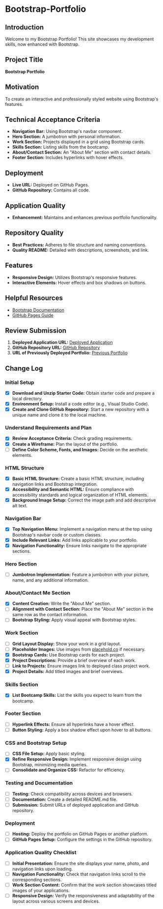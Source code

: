 # Bootstrap-Portfolio

## Introduction

Welcome to my Bootstrap Portfolio! This site showcases my development skills, now enhanced with Bootstrap.

## Project Title

**Bootstrap Portfolio**

## Motivation

To create an interactive and professionally styled website using Bootstrap's features.

## Technical Acceptance Criteria

- **Navigation Bar:** Using Bootstrap's navbar component.
- **Hero Section:** A jumbotron with personal information.
- **Work Section:** Projects displayed in a grid using Bootstrap cards.
- **Skills Section:** Listing skills from the bootcamp.
- **About/Contact Section:** An "About Me" section with contact details.
- **Footer Section:** Includes hyperlinks with hover effects.

## Deployment

- **Live URL:** Deployed on GitHub Pages.
- **GitHub Repository:** Contains all code.

## Application Quality

- **Enhancement:** Maintains and enhances previous portfolio functionality.

## Repository Quality

- **Best Practices:** Adheres to file structure and naming conventions.
- **Quality README:** Detailed with descriptions, screenshots, and link.

## Features

- **Responsive Design:** Utilizes Bootstrap's responsive features.
- **Interactive Elements:** Hover effects and box shadows on buttons.

## Helpful Resources

- [Bootstrap Documentation](https://getbootstrap.com/docs/)
- [GitHub Pages Guide](https://pages.github.com/)

## Review Submission

1. **Deployed Application URL:** [Deployed Application](#)
2. **GitHub Repository URL:** [GitHub Repository](#)
3. **URL of Previously Deployed Portfolio:** [Previous Portfolio](#)

## Change Log

### Initial Setup

- [x] **Download and Unzip Starter Code:** Obtain starter code and prepare a local directory.
- [x] **Environment Setup:** Install a code editor (e.g., Visual Studio Code).
- [x] **Create and Clone GitHub Repository:** Start a new repository with a unique name and clone it to the local machine.

### Understand Requirements and Plan

- [x] **Review Acceptance Criteria:** Check grading requirements.
- [x] **Create a Wireframe:** Plan the layout of the portfolio.
- [ ] **Define Color Scheme, Fonts, and Images:** Decide on the aesthetic elements.

### HTML Structure

- [x] **Basic HTML Structure:** Create a basic HTML structure, including navigation links and Bootstrap integration.
- [x] **Accessibility and Semantic HTML:** Ensure compliance with accessibility standards and logical organization of HTML elements.
- [x] **Background Image Setup:** Correct the image path and add descriptive alt text.

### Navigation Bar

- [x] **Top Navigation Menu:** Implement a navigation menu at the top using Bootstrap's navbar code or custom classes.
- [x] **Include Relevant Links:** Add links applicable to your portfolio.
- [x] **Navigation Functionality:** Ensure links navigate to the appropriate sections.

### Hero Section

- [ ] **Jumbotron Implementation:** Feature a jumbotron with your picture, name, and any additional information.

### About/Contact Me Section

- [x] **Content Creation:** Write the "About Me" section.
- [ ] **Alignment with Contact Section:** Place the "About Me" section in the same row as the contact information.
- [ ] **Bootstrap Styling:** Apply visual appeal with Bootstrap styles.

### Work Section

- [ ] **Grid Layout Display:** Show your work in a grid layout.
- [ ] **Placeholder Images:** Use images from [placehold.co](https://placehold.co) if necessary.
- [x] **Bootstrap Cards:** Use Bootstrap cards for each project.
- [x] **Project Descriptions:** Provide a brief overview of each work.
- [ ] **Link to Projects:** Ensure images link to deployed class project work.
- [x] **Project Details:** Add titled images and brief overviews.

### Skills Section

- [x] **List Bootcamp Skills:** List the skills you expect to learn from the bootcamp.

### Footer Section

- [ ] **Hyperlink Effects:** Ensure all hyperlinks have a hover effect.
- [ ] **Button Styling:** Apply a box shadow effect upon hover to all buttons.

### CSS and Bootstrap Setup

- [ ] **CSS File Setup:** Apply basic styling.
- [x] **Refine Responsive Design:** Implement responsive design using Bootstrap, minimizing media queries.
- [ ] **Consolidate and Organize CSS:** Refactor for efficiency.

### Testing and Documentation

- [ ] **Testing:** Check compatibility across devices and browsers.
- [ ] **Documentation:** Create a detailed README.md file.
- [ ] **Submission:** Submit URLs of deployed application and GitHub repository.

### Deployment

- [ ] **Hosting:** Deploy the portfolio on GitHub Pages or another platform.
- [ ] **GitHub Pages Setup:** Configure the settings in the GitHub repository.

### Application Quality Checklist

- [ ] **Initial Presentation:** Ensure the site displays your name, photo, and navigation links upon loading.
- [ ] **Navigation Functionality:** Check that navigation links scroll to the corresponding sections.
- [ ] **Work Section Content:** Confirm that the work section showcases titled images of your applications.
- [ ] **Responsive Design:** Verify the responsiveness and adaptability of the layout across various screens and devices.

